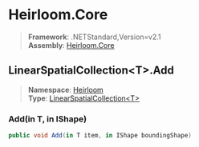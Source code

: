 # Heirloom.Core

> **Framework**: .NETStandard,Version=v2.1  
> **Assembly**: [Heirloom.Core][0]  

## LinearSpatialCollection\<T>.Add

> **Namespace**: [Heirloom][0]  
> **Type**: [LinearSpatialCollection\<T>][1]  

### Add(in T, in IShape)

```cs
public void Add(in T item, in IShape boundingShape)
```

[0]: ../../../Heirloom.Core.md
[1]: ../LinearSpatialCollection[T].md
